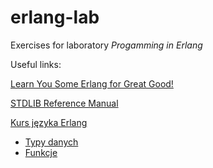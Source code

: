 ﻿# erlang-lab
Exercises for laboratory _Progamming in Erlang_

Useful links:

[Learn You Some Erlang for Great Good!](http://learnyousomeerlang.com/content)

[STDLIB Reference Manual](http://erlang.org/doc/apps/stdlib/index.html)

[Kurs języka Erlang](http://cahir.eisp.pl/doku.php?id=erlang)
- [Typy danych](http://cahir.eisp.pl/doku.php?id=erlang:syntax)
- [Funkcje](http://cahir.eisp.pl/doku.php?id=erlang:funs)
